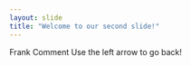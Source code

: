 ```yaml
---
layout: slide
title: "Welcome to our second slide!"
---
```

Frank Comment
Use the left arrow to go back!
